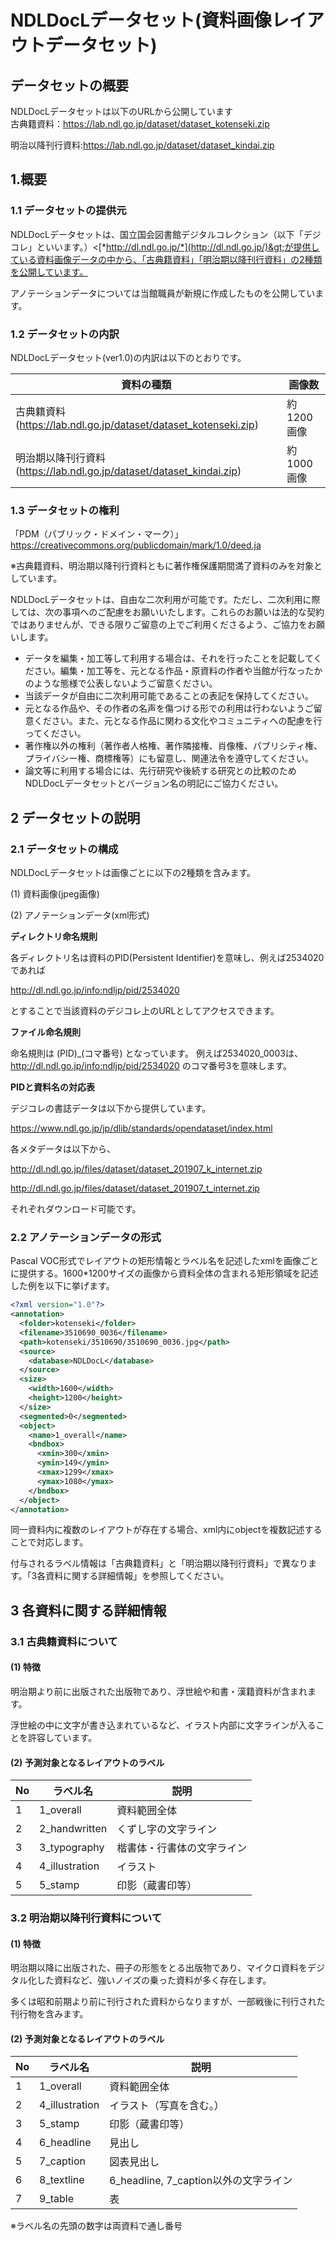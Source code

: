 NDLDocLデータセット(資料画像レイアウトデータセット)
==================

## データセットの概要

NDLDocLデータセットは以下のURLから公開しています<br/>
古典籍資料：https://lab.ndl.go.jp/dataset/dataset_kotenseki.zip

明治以降刊行資料:https://lab.ndl.go.jp/dataset/dataset_kindai.zip


1.概要
----

### 1.1 データセットの提供元

NDLDocLデータセットは、国立国会図書館デジタルコレクション（以下「デジコレ」といいます。）&lt;[*http://dl.ndl.go.jp/*](http://dl.ndl.go.jp/)&gt;が提供している資料画像データの中から、「古典籍資料」「明治期以降刊行資料」の2種類を公開しています。

アノテーションデータについては当館職員が新規に作成したものを公開しています。

### 1.2 データセットの内訳

NDLDocLデータセット(ver1.0)の内訳は以下のとおりです。

  |資料の種類                   | 画像数
  |-------------------|----------
  |古典籍資料 (https://lab.ndl.go.jp/dataset/dataset_kotenseki.zip)          |約1200画像
  |明治期以降刊行資料(https://lab.ndl.go.jp/dataset/dataset_kindai.zip)    |約1000画像

### 1.3 データセットの権利
「PDM（パブリック・ドメイン・マーク）」https://creativecommons.org/publicdomain/mark/1.0/deed.ja

※古典籍資料、明治期以降刊行資料ともに著作権保護期間満了資料のみを対象としています。

NDLDocLデータセットは、自由な二次利用が可能です。ただし、二次利用に際しては、次の事項へのご配慮をお願いいたします。これらのお願いは法的な契約ではありませんが、できる限りご留意の上でご利用くださるよう、ご協力をお願いします。

- データを編集・加工等して利用する場合は、それを行ったことを記載してください。編集・加工等を、元となる作品・原資料の作者や当館が行なったかのような態様で公表しないようご留意ください。
- 当該データが自由に二次利用可能であることの表記を保持してください。
- 元となる作品や、その作者の名声を傷つける形での利用は行わないようご留意ください。また、元となる作品に関わる文化やコミュニティへの配慮を行ってください。
- 著作権以外の権利（著作者人格権、著作隣接権、肖像権、パブリシティ権、プライバシー権、商標権等）にも留意し、関連法令を遵守してください。
- 論文等に利用する場合には、先行研究や後続する研究との比較のためNDLDocLデータセットとバージョン名の明記にご協力ください。


2 データセットの説明
------------------

### 2.1 データセットの構成

NDLDocLデータセットは画像ごとに以下の2種類を含みます。

(1) 資料画像(jpeg画像)

(2) アノテーションデータ(xml形式)

**ディレクトリ命名規則**

各ディレクトリ名は資料のPID(Persistent Identifier)を意味し、例えば2534020であれば

http://dl.ndl.go.jp/info:ndljp/pid/2534020

とすることで当該資料のデジコレ上のURLとしてアクセスできます。

**ファイル命名規則**

命名規則は
(PID)_(コマ番号)
となっています。
例えば2534020_0003は、http://dl.ndl.go.jp/info:ndljp/pid/2534020
のコマ番号3を意味します。

**PIDと資料名の対応表**

デジコレの書誌データは以下から提供しています。

https://www.ndl.go.jp/jp/dlib/standards/opendataset/index.html

各メタデータは以下から、

http://dl.ndl.go.jp/files/dataset/dataset_201907_k_internet.zip


http://dl.ndl.go.jp/files/dataset/dataset_201907_t_internet.zip

それぞれダウンロード可能です。


### 2.2 アノテーションデータの形式

Pascal
VOC形式でレイアウトの矩形情報とラベル名を記述したxmlを画像ごとに提供する。1600\*1200サイズの画像から資料全体の含まれる矩形領域を記述した例を以下に挙げます。

```xml
<?xml version="1.0"?>
<annotation>
  <folder>kotenseki</folder>
  <filename>3510690_0036</filename>
  <path>kotenseki/3510690/3510690_0036.jpg</path>
  <source>
    <database>NDLDocL</database>
  </source>
  <size>
    <width>1600</width>
    <height>1200</height>
  </size>
  <segmented>0</segmented>
  <object>
    <name>1_overall</name>
    <bndbox>
      <xmin>300</xmin>
      <ymin>149</ymin>
      <xmax>1299</xmax>
      <ymax>1080</ymax>
    </bndbox>
  </object>
</annotation>
```

同一資料内に複数のレイアウトが存在する場合、xml内にobjectを複数記述することで対応します。

付与されるラベル情報は「古典籍資料」と「明治期以降刊行資料」で異なります。「3各資料に関する詳細情報」を参照してください。

3 各資料に関する詳細情報
----------------------

### 3.1 古典籍資料について

#### (1) 特徴

明治期より前に出版された出版物であり、浮世絵や和書・漢籍資料が含まれます。

浮世絵の中に文字が書き込まれているなど、イラスト内部に文字ラインが入ることを許容しています。

#### (2) 予測対象となるレイアウトのラベル

  |No  | ラベル名          |説明
  |----| -----------------| --------------------------------------
  |1   | 1\_overall       | 資料範囲全体
  |2   | 2\_handwritten   | くずし字の文字ライン
  |3   | 3\_typography    | 楷書体・行書体の文字ライン
  |4   | 4\_illustration  | イラスト
  |5   | 5\_stamp         | 印影（蔵書印等）

### 3.2 明治期以降刊行資料について

#### (1) 特徴
明治期以降に出版された、冊子の形態をとる出版物であり、マイクロ資料をデジタル化した資料など、強いノイズの乗った資料が多く存在します。

多くは昭和前期より前に刊行された資料からなりますが、一部戦後に刊行された刊行物を含みます。

#### (2) 予測対象となるレイアウトのラベル

  |No   |ラベル名          |説明
  |---- |-----------------| ---------------------------------------------
  |1    |1\_overall       | 資料範囲全体
  |2    |4\_illustration  | イラスト（写真を含む。）
  |3    |5\_stamp         | 印影（蔵書印等）
  |4    |6\_headline      | 見出し
  |5    |7\_caption       | 図表見出し
  |6    |8\_textline      | 6\_headline, 7\_caption以外の文字ライン
  |7    |9\_table         | 表

※ラベル名の先頭の数字は両資料で通し番号
